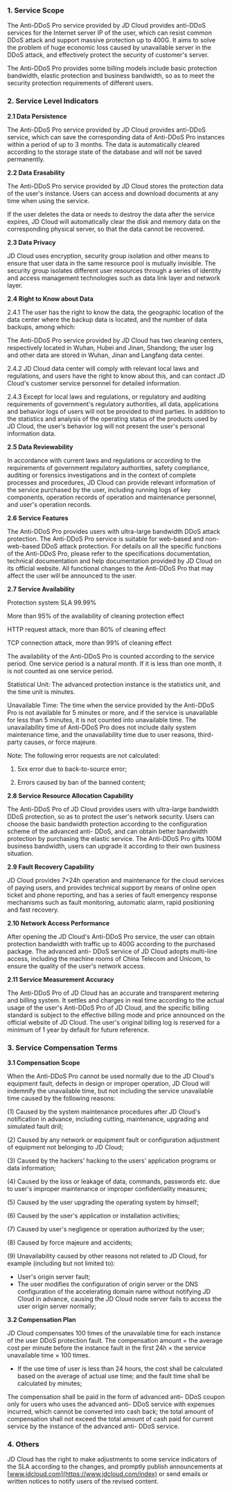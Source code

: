 ### **1. Service Scope**

The Anti-DDoS Pro service provided by JD Cloud provides anti-DDoS services for the Internet server IP of the user, which can resist common DDoS attack and support massive protection up to 400G. It aims to solve the problem of huge economic loss caused by unavailable server in the DDoS attack, and effectively protect the security of customer's server. 

The Anti-DDoS Pro provides some billing models include basic protection bandwidth, elastic protection and business bandwidth, so as to meet the security protection requirements of different users. 

### **2. Service Level Indicators** 

**2.1 Data Persistence** 

The Anti-DDoS Pro service provided by JD Cloud provides anti-DDoS service, which can save the corresponding data of Anti-DDoS Pro instances within a period of up to 3 months. The data is automatically cleared according to the storage state of the database and will not be saved permanently. 

**2.2 Data Erasability**

The Anti-DDoS Pro service provided by JD Cloud stores the protection data of the user's instance. Users can access and download documents at any time when using the service. 

If the user deletes the data or needs to destroy the data after the service expires, JD Cloud will automatically clear the disk and memory data on the corresponding physical server, so that the data cannot be recovered. 

**2.3 Data Privacy**

JD Cloud uses encryption, security group isolation and other means to ensure that user data in the same resource pool is mutually invisible. The security group isolates different user resources through a series of identity and access management technologies such as data link layer and network layer. 

**2.4 Right to Know about Data**

2.4.1 The user has the right to know the data, the geographic location of the data center where the backup data is located, and the number of data backups, among which: 

The Anti-DDoS Pro service provided by JD Cloud has two cleaning centers, respectively located in Wuhan, Hubei and Jinan, Shandong; the user log and other data are stored in Wuhan, Jinan and Langfang data center. 

2.4.2 JD Cloud data center will comply with relevant local laws and regulations, and users have the right to know about this, and can contact JD Cloud's customer service personnel for detailed information. 

2.4.3 Except for local laws and regulations, or regulatory and auditing requirements of government's regulatory authorities, all data, applications and behavior logs of users will not be provided to third parties. In addition to the statistics and analysis of the operating status of the products used by JD Cloud, the user's behavior log will not present the user's personal information data. 

**2.5 Data Reviewability**

In accordance with current laws and regulations or according to the requirements of government regulatory authorities, safety compliance, auditing or forensics investigations and in the context of complete processes and procedures, JD Cloud can provide relevant information of the service purchased by the user, including running logs of key components, operation records of operation and maintenance personnel, and user's operation records. 

**2.6 Service Features** 

The Anti-DDoS Pro provides users with ultra-large bandwidth DDoS attack protection. The Anti-DDoS Pro service is suitable for web-based and non-web-based DDoS attack protection. For details on all the specific functions of the Anti-DDoS Pro, please refer to the specifications documentation, technical documentation and help documentation provided by JD Cloud on its official website. All functional changes to the Anti-DDoS Pro that may affect the user will be announced to the user. 

**2.7 Service Availability** 

Protection system SLA 99.99%

More than 95% of the availability of cleaning protection effect 

HTTP request attack, more than 80% of cleaning effect 

TCP connection attack, more than 99% of cleaning effect 

The availability of the Anti-DDoS Pro is counted according to the service period. One service period is a natural month. If it is less than one month, it is not counted as one service period. 

Statistical Unit: The advanced protection instance is the statistics unit, and the time unit is minutes. 

Unavailable Time: The time when the service provided by the Anti-DDoS Pro is not available for 5 minutes or more, and if the service is unavailable for less than 5 minutes, it is not counted into unavailable time. The unavailability time of Anti-DDoS Pro does not include daily system maintenance time, and the unavailability time due to user reasons, third-party causes, or force majeure. 

Note: The following error requests are not calculated: 

1. 5xx error due to back-to-source error; 

2. Errors caused by ban of the banned content; 

**2.8 Service Resource Allocation Capability**

The Anti-DDoS Pro of JD Cloud provides users with ultra-large bandwidth DDoS protection, so as to protect the user's network security. Users can choose the basic bandwidth protection according to the configuration scheme of the advanced anti- DDoS, and can obtain better bandwidth protection by purchasing the elastic service. The Anti-DDoS Pro gifts 100M business bandwidth, users can upgrade it according to their own business situation. 

**2.9 Fault Recovery Capability**

JD Cloud provides 7×24h operation and maintenance for the cloud services of paying users, and provides technical support by means of online open ticket and phone reporting, and has a series of fault emergency response mechanisms such as fault monitoring, automatic alarm, rapid positioning and fast recovery. 

**2.10 Network Access Performance** 

After opening the JD Cloud's Anti-DDoS Pro service, the user can obtain protection bandwidth with traffic up to 400G according to the purchased package. The advanced anti- DDoS service of JD Cloud adopts multi-line access, including the machine rooms of China Telecom and Unicom, to ensure the quality of the user's network access.

**2.11 Service Measurement Accuracy** 

The Anti-DDoS Pro of JD Cloud has an accurate and transparent metering and billing system. It settles and charges in real time according to the actual usage of the user's Anti-DDoS Pro of JD Cloud, and the specific billing standard is subject to the effective billing mode and price announced on the official website of JD Cloud. The user's original billing log is reserved for a minimum of 1 year by default for future reference. 

### **3. Service Compensation Terms** 

 **3.1 Compensation Scope** 

When the Anti-DDoS Pro cannot be used normally due to the JD Cloud's equipment fault, defects in design or improper operation, JD Cloud will indemnify the unavailable time, but not including the service unavailable time caused by the following reasons: 

(1) Caused by the system maintenance procedures after JD Cloud's notification in advance, including cutting, maintenance, upgrading and simulated fault drill; 

(2) Caused by any network or equipment fault or configuration adjustment of equipment not belonging to JD Cloud; 

(3) Caused by the hackers' hacking to the users' application programs or data information; 

(4) Caused by the loss or leakage of data, commands, passwords etc. due to user's improper maintenance or improper confidentiality measures; 

(5) Caused by the user upgrading the operating system by himself; 

(6) Caused by the user's application or installation activities; 

(7) Caused by user's negligence or operation authorized by the user; 

(8) Caused by force majeure and accidents; 

(9) Unavailability caused by other reasons not related to JD Cloud, for example (including but not limited to): 

- User's origin server fault; 
- The user modifies the configuration of origin server or the DNS configuration of the accelerating domain name without notifying JD Cloud in advance, causing the JD Cloud node server fails to access the user origin server normally; 

**3.2 Compensation Plan** 

JD Cloud compensates 100 times of the unavailable time for each instance of the user DDoS protection fault. The compensation amount = the average cost per minute before the instance fault in the first 24h × the service unavailable time × 100 times. 

* If the use time of user is less than 24 hours, the cost shall be calculated based on the average of actual use time; and the fault time shall be calculated by minutes; 

The compensation shall be paid in the form of advanced anti- DDoS coupon only for users who uses the advanced anti- DDoS service with expenses incurred, which cannot be converted into cash back; the total amount of compensation shall not exceed the total amount of cash paid for current service by the instance of the advanced anti- DDoS service. 

### **4. Others** 

JD Cloud has the right to make adjustments to some service indicators of the SLA according to the changes, and promptly publish announcements at [www.jdcloud.com](https://www.jdcloud.com/index) or send emails or written notices to notify users of the revised content. 
